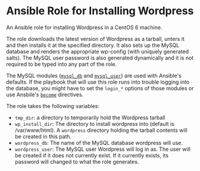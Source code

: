 # Ansible Role for Installing Wordpress
An Ansible role for installing Wordpress in a CentOS 6 machine.

The role downloads the latest version of Wordpress as a tarball, unters it and then installs it at the specified directory. It also sets up the MySQL database and renders the appropriate wp-config (with uniquely generated salts).  The MySQL user password is also generated dynamically and it is not required to be typed into any part of the role.

The MySQL modules \([`mysql_db`](http://docs.ansible.com/ansible/mysql_db_module.html) and [`mysql_user`](http://docs.ansible.com/ansible/mysql_user_module.html)) are used with Ansible's defaults.  If the playbook that will use this role runs into trouble logging into the database, you might have to set the `login_*` options of those modules or use Ansbile's [`become`](http://docs.ansible.com/ansible/become.html) directives.

The role takes the following variables:

* `tmp_dir`: a directory to temporarily hold the Wordpress tarball
* `wp_install_dir`: The directory to install wordpress into (default is /var/www/html). A `wordpress` directory holding the tarball contents will be created in this path.
* `wordpress_db`: The name of the MySQL database wordpress will use.
* `wordpress_user`: The MySQL user Wordpress will log in as.  The user will be created if it does not currently exist.  If it currently exists, its password will changed to what the role generates.

